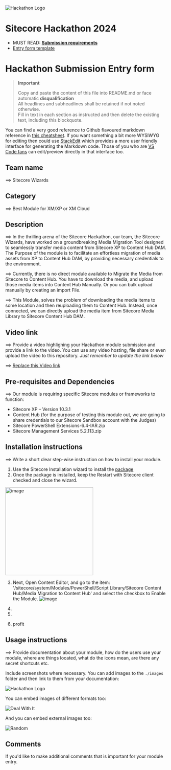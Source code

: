 ![Hackathon Logo](docs/images/hackathon.png?raw=true "Hackathon Logo")
# Sitecore Hackathon 2024

- MUST READ: **[Submission requirements](SUBMISSION_REQUIREMENTS.md)**
- [Entry form template](ENTRYFORM.md)
  
# Hackathon Submission Entry form

> __Important__  
> 
> Copy and paste the content of this file into README.md or face automatic __disqualification__  
> All headlines and subheadlines shall be retained if not noted otherwise.  
> Fill in text in each section as instructed and then delete the existing text, including this blockquote.

You can find a very good reference to Github flavoured markdown reference in [this cheatsheet](https://github.com/adam-p/markdown-here/wiki/Markdown-Cheatsheet). If you want something a bit more WYSIWYG for editing then could use [StackEdit](https://stackedit.io/app) which provides a more user friendly interface for generating the Markdown code. Those of you who are [VS Code fans](https://code.visualstudio.com/docs/languages/markdown#_markdown-preview) can edit/preview directly in that interface too.

## Team name
⟹ Sitecore Wizards

## Category
⟹ Best Module for XM/XP or XM Cloud

## Description
⟹ In the thrilling arena of the Sitecore Hackathon, our team, the Sitecore Wizards, have worked on a groundbreaking Media Migration Tool designed to seamlessly transfer media content from Sitecore XP to Content Hub DAM. The Purpose of the module is to facilitate an effortless migration of media assets from XP to Content Hub DAM, by providing necessary credentials to the environment. 

⟹ Currently, there is no direct module available to Migrate the Media from Sitecore to Content Hub. You have to download the media, and upload those media items into Content Hub Manually. Or you can bulk upload manually by creating an import File. 

⟹ This Module, solves the problem of downloading the media items to some location and then reuploading them to Content Hub. Instead, once connected, we can directly upload the media item from Sitecore Media Library to Sitecore Content Hub DAM.

## Video link
⟹ Provide a video highlighing your Hackathon module submission and provide a link to the video. You can use any video hosting, file share or even upload the video to this repository. _Just remember to update the link below_

⟹ [Replace this Video link](#video-link)



## Pre-requisites and Dependencies

⟹ Our module is requiring specific Sitecore modules or frameworks to function:

- Sitecore XP – Version 10.3.1
- Content Hub (for the purpose of testing this module out, we are going to share credentials to our Sitecore Sandbox account with the Judges)
- Sitecore PowerShell Extensions-6.4-IAR.zip
- Sitecore Management Services 5.2.113.zip


## Installation instructions
⟹ Write a short clear step-wise instruction on how to install your module.  

1. Use the Sitecore Installation wizard to install the [package]()
2. Once the package is installed, keep the Restart with Sitecore client checked and close the wizard.
<img width="275" alt="image" src="https://github.com/Sitecore-Hackathon/2024-Sitecore-Wizards/assets/80135943/da2bebaf-e217-47fd-ade1-d7c7df861a55">

3.  Next, Open Content Editor, and go to the item: '/sitecore/system/Modules/PowerShell/Script Library/Sitecore Content Hub/Media Migration to Content Hub' and select the checkbox to Enable the Module.
![image](https://github.com/Sitecore-Hackathon/2024-Sitecore-Wizards/assets/80135943/15012fe7-a640-448f-a83f-a3aa85fbf2d3)

4.  
5. 
6. profit

## Usage instructions
⟹ Provide documentation about your module, how do the users use your module, where are things located, what do the icons mean, are there any secret shortcuts etc.

Include screenshots where necessary. You can add images to the `./images` folder and then link to them from your documentation:

![Hackathon Logo](docs/images/hackathon.png?raw=true "Hackathon Logo")

You can embed images of different formats too:

![Deal With It](docs/images/deal-with-it.gif?raw=true "Deal With It")

And you can embed external images too:

![Random](https://thiscatdoesnotexist.com/)

## Comments
If you'd like to make additional comments that is important for your module entry.
